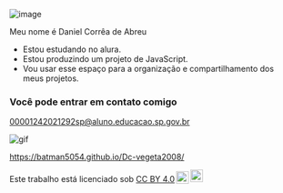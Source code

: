 ![image](https://github.com/Batman5054/Batman5054/assets/170938052/a3f974a7-5383-4e2b-a9e1-bdf561c2201f)


Meu nome é Daniel Corrêa de Abreu

- Estou estudando no alura.
- Estou produzindo um projeto de JavaScript.
- Vou usar esse espaço para a organização e compartilhamento dos meus projetos.

### Você pode entrar em contato comigo

00001242021292sp@aluno.educacao.sp.gov.br


![gif](https://media1.tenor.com/m/SnMhyH-fUSIAAAAC/dragon-ball-goku.gif)



https://batman5054.github.io/Dc-vegeta2008/

<p xmlns:cc="http://creativecommons.org/ns#" >Este trabalho está licenciado sob <a href="https://creativecommons.org/licenses/by/4.0/?ref=chooser-v1" target="_blank" rel="license noopener noreferrer" style="display:inline-block;">CC BY 4.0<img style="height:22px!important;margin-left:3px;vertical-align:text-bottom ;" src="https://mirrors.creativecommons.org/presskit/icons/cc.svg?ref=chooser-v1" alt=""><img style="height:22px!important;margin-left:3px;vertical -align:texto inferior;" src="https://mirrors.creativecommons.org/presskit/icons/by.svg?ref=chooser-v1" alt=""></a></p>


